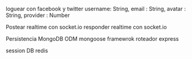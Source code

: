 
loguear con facebook y twitter
	username: String,
	email : String,
	avatar : String,
	provider : Number


Postear realtime con socket.io
	responder realtime con socket.io

Persistencia MongoDB ODM mongoose
framewrok roteador express

session DB redis
